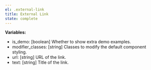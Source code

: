 ```yaml
---
el: .external-link
title: External Link
state: complete
---
```


__Variables:__
* is_demo: [boolean] Whether to show extra demo examples.
* modifier_classes: [string] Classes to modify the default component styling.
* url: [string] URL of the link.
* text: [string] Title of the link.

